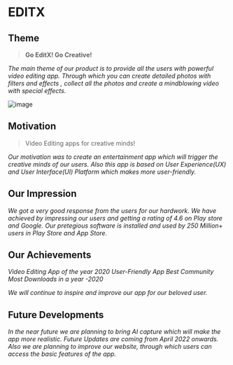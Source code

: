 # **EDITX**

## **Theme**

> **Go EditX! Go Creative!** 

_The main theme of our product is to provide all the users with powerful video editing app. Through which you can create detailed photos with filters and effects , collect all the photos and create a mindblowing video with special effects._

![image](https://user-images.githubusercontent.com/96131431/156333837-4b6162ce-3f81-4e1c-9cf1-82ab0cc5544f.png)

## **Motivation**

> Video Editing apps for creative minds! 

_Our motivation was to create an entertainment app which will trigger the creative minds of our users. Also this app is based on User Experience(UX) and User Interface(UI) Platform which makes more user-friendly._

## **Our Impression**

_We got a very good response from the users for our hardwork. We have achieved by impressing our users and getting a rating of 4.6 on Play store and Google. Our pretegious software is installed and used by 250 Million+ users in Play Store and App Store._

## **Our Achievements**

*Video Editing App of the year 2020*
*User-Friendly App*
*Best Community*
*Most Downloads in a year -2020*

_We will continue to inspire and improve our app for our beloved user._

## **Future Developments**

_In the near future we are planning to bring AI capture which will make the app more realistic._
_Future Updates are coming from April 2022 onwards._
_Also we are planning to improve our website, through which users can access the basic features of the app._
